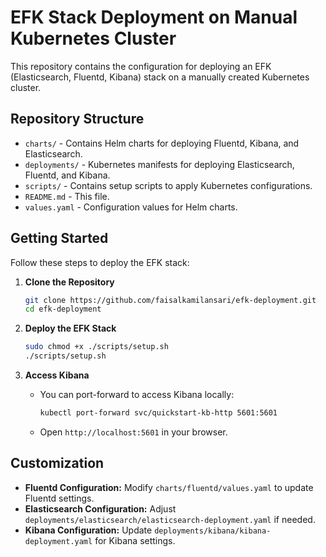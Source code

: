 # EFK Stack Deployment on Manual Kubernetes Cluster

This repository contains the configuration for deploying an EFK (Elasticsearch, Fluentd, Kibana) stack on a manually created Kubernetes cluster.

## Repository Structure

- `charts/` - Contains Helm charts for deploying Fluentd, Kibana, and Elasticsearch.
- `deployments/` - Kubernetes manifests for deploying Elasticsearch, Fluentd, and Kibana.
- `scripts/` - Contains setup scripts to apply Kubernetes configurations.
- `README.md` - This file.
- `values.yaml` - Configuration values for Helm charts.

## Getting Started

Follow these steps to deploy the EFK stack:

1. **Clone the Repository**
   ```bash
   git clone https://github.com/faisalkamilansari/efk-deployment.git
   cd efk-deployment
   ```

2. **Deploy the EFK Stack**
   ```bash
   sudo chmod +x ./scripts/setup.sh
   ./scripts/setup.sh
   ```

3. **Access Kibana**
   - You can port-forward to access Kibana locally:
     ```bash
     kubectl port-forward svc/quickstart-kb-http 5601:5601
     ```
   - Open `http://localhost:5601` in your browser.

## Customization

- **Fluentd Configuration:** Modify `charts/fluentd/values.yaml` to update Fluentd settings.
- **Elasticsearch Configuration:** Adjust `deployments/elasticsearch/elasticsearch-deployment.yaml` if needed.
- **Kibana Configuration:** Update `deployments/kibana/kibana-deployment.yaml` for Kibana settings.

